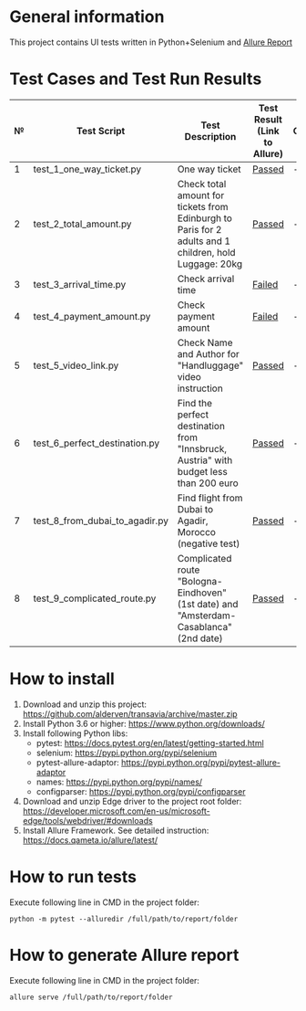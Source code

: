# General information

This project contains UI tests written in Python+Selenium and [Allure Report](https://cdn.rawgit.com/alderven/transavia/master/allure-report/index.html)

# Test Cases and Test Run Results
№ | Test Script                    | Test Description                                                                                       | Test Result (Link to Allure) | Comment
-- | ------------------------------ | ------------------------------------------------------------------------------------------------------ | ---------------------------- | --------
1  | test_1_one_way_ticket.py       | One way ticket                                                                                         | [Passed]()                   | -
2  | test_2_total_amount.py         | Check total amount for tickets from Edinburgh to Paris for 2 adults and 1 children, hold Luggage: 20kg | [Passed]()                   | -
3  | test_3_arrival_time.py         | Check arrival time                                                                                     | [Failed]()                   | -
4  | test_4_payment_amount.py       | Check payment amount                                                                                   | [Failed]()                   | -
5  | test_5_video_link.py           | Check Name and Author for "Handluggage" video instruction                                              | [Passed]()                   | -
6  | test_6_perfect_destination.py  | Find the perfect destination from "Innsbruck, Austria" with budget less than 200 euro                  | [Passed]()                   | -
7  | test_8_from_dubai_to_agadir.py | Find flight from Dubai to Agadir, Morocco (negative test)                                              | [Passed]()                   | -
8  | test_9_complicated_route.py    | Complicated route "Bologna-Eindhoven" (1st date) and "Amsterdam-Casablanca" (2nd date)                 | [Passed]()                   | -


# How to install
1. Download and unzip this project: https://github.com/alderven/transavia/archive/master.zip
1. Install Python 3.6 or higher: https://www.python.org/downloads/
1. Install following Python libs:
   * pytest: https://docs.pytest.org/en/latest/getting-started.html
   * selenium: https://pypi.python.org/pypi/selenium
   * pytest-allure-adaptor: https://pypi.python.org/pypi/pytest-allure-adaptor
   * names: https://pypi.python.org/pypi/names/
   * configparser: https://pypi.python.org/pypi/configparser
1. Download and unzip Edge driver to the project root folder:
   https://developer.microsoft.com/en-us/microsoft-edge/tools/webdriver/#downloads
1. Install Allure Framework. See detailed instruction: https://docs.qameta.io/allure/latest/


# How to run tests
Execute following line in CMD in the project folder:
```
python -m pytest --alluredir /full/path/to/report/folder
```

# How to generate Allure report
Execute following line in CMD in the project folder:
```
allure serve /full/path/to/report/folder
```
